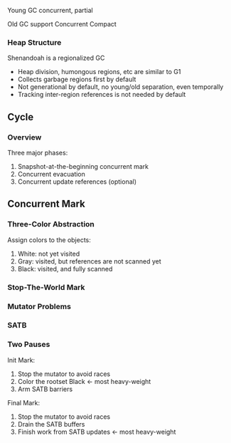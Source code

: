 

Young GC concurrent, partial

Old GC support Concurrent Compact



### Heap Structure

Shenandoah is a regionalized GC

- Heap division, humongous regions, etc
  are similar to G1
- Collects garbage regions first by default
- Not generational by default, no young/old separation, even temporally
- Tracking inter-region references is not
  needed by default



## Cycle

### Overview

Three major phases:
1. Snapshot-at-the-beginning concurrent mark
2. Concurrent evacuation
3. Concurrent update references (optional)



## Concurrent Mark

### Three-Color Abstraction

Assign colors to the objects:
1. White: not yet visited
2. Gray: visited, but references are not scanned yet
3. Black: visited, and fully scanned

### Stop-The-World Mark



### Mutator Problems



### SATB



### Two Pauses

Init Mark:
1. Stop the mutator to avoid races
2. Color the rootset Black ← most heavy-weight
3. Arm SATB barriers

Final Mark:

1. Stop the mutator to avoid races
2. Drain the SATB buffers
3. Finish work from SATB updates ← most heavy-weight